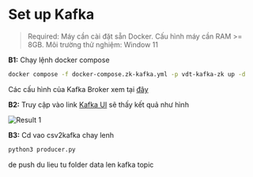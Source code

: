 # Set up Kafka

> Required: Máy cần cài đặt sẵn Docker. Cấu hình máy cần RAM >= 8GB. Môi trường thử nghiệm: Window 11



**B1:** Chạy lệnh docker compose 
```sh
docker compose -f docker-compose.zk-kafka.yml -p vdt-kafka-zk up -d
```
Các cấu hình của Kafka Broker xem tại [đây](https://docs.confluent.io/platform/current/installation/configuration/broker-configs.html)

**B2:** Truy cập vào link [Kafka UI](http://localhost:8080) sẽ thấy kết quả như hình

![Result 1](../master/assets/result-1.png)


**B3:** Cd vao csv2kafka chay lenh 
```sh
python3 producer.py
```
de push du lieu tu folder data len kafka topic
